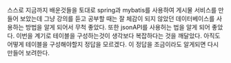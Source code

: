 스스로 지금까지 배운것들을 토대로 spring과 mybatis를 사용하여 게시물 서비스를 만들어 보았는데 그냥 강의를 듣고 공부할 때는 잘 체감이 되지 않았던 데이터베이스를 사용하는 방법을 알게 되어서 무척 좋았다. 또한 jsonAPI를 사용허는 법을 알게 되어 좋았다. 이번을 계기로 테이블을 구성하는것이 생각보다 복잡하다는 것을 깨달았다. 아직도 어떻게 테이블을 구성해야할지 정답을 모르겠다. 이 정답을 조금이라도 알게되면 다시 만들어 보려한다. 

